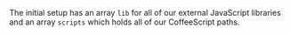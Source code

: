 The initial setup has an array `lib` for all of our external JavaScript
libraries and an array `scripts` which holds all of our CoffeeScript paths.
